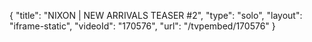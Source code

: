 {
    "title": "NIXON | NEW ARRIVALS TEASER #2",
    "type": "solo",
    "layout": "iframe-static",
    "videoId": "170576",
    "url": "\/tvpembed\/170576"
}
